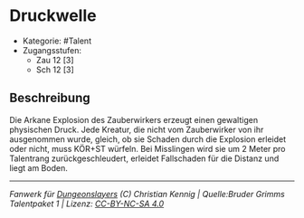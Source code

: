 <!---
Dies ist ein Fanwerk für DUNGEONSLAYERS (C) von Christian Kennig

Quellen:      [Bruder Grimms Talentpaket 1](https://www.f-space.de/ds4/downloads.html)
              [Talentbeschreibungen](https://www.f-space.de/ds4/tools-talentcards.html)
License:      [CC-BY-NC-SA 4.0](https://creativecommons.org/licenses/by-nc-sa/4.0/deed.de)
Richtlinien:  [Fanwerkrichtlinien](https://www.dungeonslayers.net/fanwerk-richtlinien/)
Autor:        Zauberlehrling
-->

  
# Druckwelle  
- Kategorie: #Talent  
- Zugangsstufen:  
  - Zau 12 [3]  
  - Sch 12 [3]  

## Beschreibung  
Die Arkane Explosion des Zauberwirkers erzeugt einen gewaltigen physischen Druck. Jede Kreatur, die nicht vom Zauberwirker von ihr ausgenommen wurde, gleich, ob sie Schaden durch die Explosion erleidet oder nicht, muss KÖR+ST würfeln. Bei Misslingen wird sie um 2 Meter pro Talentrang zurückgeschleudert, erleidet Fallschaden für die Distanz und liegt am Boden.


___  
*Fanwerk für [Dungeonslayers](https://www.dungeonslayers.net/) (C) Christian Kennig | Quelle:Bruder Grimms Talentpaket 1 | Lizenz: [CC-BY-NC-SA 4.0](https://creativecommons.org/licenses/by-nc-sa/4.0/deed.de)*  